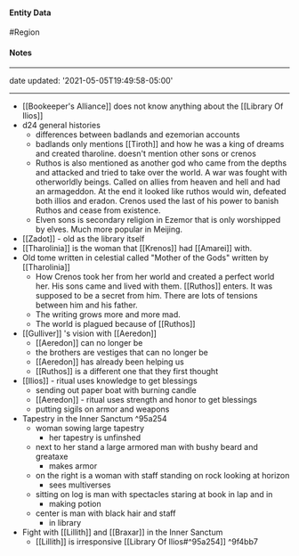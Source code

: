 #### Entity Data

#Region

#### Notes

---
date updated: '2021-05-05T19:49:58-05:00'

---

- [[Bookeeper's Alliance]] does not know anything about the [[Library Of Ilios]]
- d24 general histories
     - differences between badlands and ezemorian accounts
     - badlands only mentions [[Tiroth]] and how he was a king of dreams and created tharoline. doesn't mention other sons or crenos
     - Ruthos is also mentioned as another god who came from the depths and attacked and tried to take over the world. A war was fought with otherworldly beings. Called on allies from heaven and hell and had an armageddon. At the end it looked like ruthos would win, defeated both illios and eradon. Crenos used the last of his power to banish Ruthos and cease from existence.
     - Elven sons is secondary religion in Ezemor that is only worshipped by elves. Much more popular in Meijing.
- [[Zadot]] - old as the library itself
- [[Tharolinia]] is the woman that [[Krenos]] had [[Amarei]] with.
- Old tome written in celestial called "Mother of the Gods" written by [[Tharolinia]]
     - How Crenos took her from her world and created a perfect world her. His sons came and lived with them. [[Ruthos]] enters. It was supposed to be a secret from him. There are lots of tensions between him and his father.
     - The writing grows more and more mad.
     - The world is plagued because of [[Ruthos]]
- [[Gulliver]] 's vision with [[Aeredon]]
     - [[Aeredon]] can no longer be
     - the brothers are vestiges that can no longer be
     - [[Aeredon]] has already been helping us
     - [[Ruthos]] is a different one that they first thought
- [[Ilios]] - ritual uses knowledge to get blessings
     - sending out paper boat with burning candle
     - [[Aeredon]] - ritual uses strength and honor to get blessings
     - putting sigils on armor and weapons
- Tapestry in the Inner Sanctum ^95a254
     - woman sowing large tapestry
          - her tapestry is unfinshed
     - next to her stand a large armored man with bushy beard and greataxe
          - makes armor
     - on the right is a woman with staff standing on rock looking at horizon
          - sees multiverses
     - sitting on log is man with spectacles staring at book in lap and in
          - making potion
     - center is man with black hair and staff
          - in library
- Fight with [[Lillith]] and [[Braxar]] in the Inner Sanctum
     - [[Lillith]] is irresponsive
[[Library Of Ilios#^95a254]] ^9f4bb7

